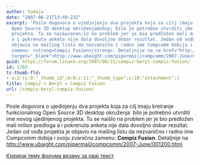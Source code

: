 ```yaml
---
author: tomaja
date: "2007-06-21T13:40:23Z"
excerpt: 'Posle dogovora o ujedinjenju dva projekta koja za cilj imaju kreiranje funkcionalnog
  Open Source 3D desktop okruženja&nbsp; bilo je potrebno utvrditi ime novog ujedinjenog
  projekta. Tu se nai&scaron;lo na problem jer je bio predložen mali milion predloga
  a i pokrenuta anketa nije dala dovoljno dobar rezultat. Jedan od vođa projekta je
  objavio na mailing listu da nezvanično i radno ime Compcomm dobija i svoju zvaničnu
  zamenu: <strong>Compiz Fusion</strong>. Detaljnije na <a href="http://www.ubaight.com/pipermail/compcomm/2007-June/001200.html"
  target="_blank">http://www.ubaight.com/pipermail/compcomm/2007-June/001200.html</a> '
guid: https://forum.linuxo.org/2007/06/21/compiz-beryl-compiz-fusion/
id: 1765
tc-thumb-fld:
- a:2:{s:9:"_thumb_id";b:0;s:11:"_thumb_type";s:10:"attachment";}
title: Compiz + Beryl = Compiz Fusion
url: /compiz-beryl-compiz-fusion/
---
```

Posle dogovora o ujedinjenju dva projekta koja za cilj imaju kreiranje funkcionalnog Open Source 3D desktop okruženja&nbsp; bilo je potrebno utvrditi ime novog ujedinjenog projekta. Tu se nai&scaron;lo na problem jer je bio predložen mali milion predloga a i pokrenuta anketa nije dala dovoljno dobar rezultat. Jedan od vođa projekta je objavio na mailing listu da nezvanično i radno ime Compcomm dobija i svoju zvaničnu zamenu: **Compiz Fusion**. Detaljnije na <a href="http://www.ubaight.com/pipermail/compcomm/2007-June/001200.html" target="_blank">http://www.ubaight.com/pipermail/compcomm/2007-June/001200.html</a> <!--break-->

[Креирај тему форума везану за овај текст](https://linuxo.org/nova-tema-na-forumu/?se_pid=1765)